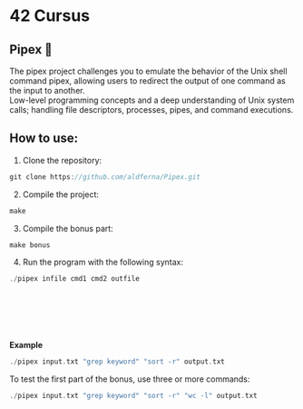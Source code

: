 # 42 Cursus

## Pipex 🐚
The pipex project challenges you to emulate the behavior of the Unix shell command pipex, allowing users to redirect the output of one command as the input to another.  
Low-level programming concepts and a deep understanding of Unix system calls; handling file descriptors, processes, pipes, and command executions.  

## How to use:

1. Clone the repository:
```c
git clone https://github.com/aldferna/Pipex.git
```
2. Compile the project:
```c
make
```
3. Compile the bonus part:
```c
make bonus
```
4. Run the program with the following syntax:
```c
./pipex infile cmd1 cmd2 outfile
```

<div style="margin-top: 100px;"></div>

**Example**
```c
./pipex input.txt "grep keyword" "sort -r" output.txt
```
To test the first part of the bonus, use three or more commands:
```c
./pipex input.txt "grep keyword" "sort -r" "wc -l" output.txt
```
